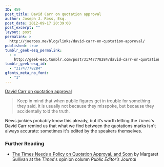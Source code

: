 ```yaml
---
ID: 459
post_title: David Carr on quotation approval
author: Joseph J. Ross, Esq.
post_date: 2012-09-17 20:39:00
post_excerpt: ""
layout: post
permalink: >
  http://joeross.me/blog/links/david-carr-on-quotation-approval/
published: true
tumblr_geek-esq_permalink:
  - >
    http://geek-esq.tumblr.com/post/31747778284/david-carr-on-quotation-approval
tumblr_geek-esq_id:
  - "31747778284"
gfonts_meta_no_font:
  - "1"
---
```

<a href='http://www.nytimes.com/2012/09/17/business/media/the-puppetry-of-quotation-approval.html?_r=1&amp;pagewanted=all'>David Carr on quotation approval</a><div class="link_description"><blockquote>
  <p>Keep in mind that when public figures get in trouble for something they said, it is usually not because they misspoke, but because they accidentally told the truth.</p>
</blockquote>

<p>News junkies probably know this already, but it&#8217;s worth letting the <em>Times</em>'s David Carr remind us that what we find between the quotations marks isn't always accurate: sometimes it's edited by the speakers themselves.</p>

<h3>Further Reading</h3>

<ul><li><a href="http://publiceditor.blogs.nytimes.com/2012/09/17/the-times-needs-a-policy-on-quotation-approval-and-soon/" target="_blank">The Times Needs a Policy on Quotation Approval, and Soon</a> by Margaret Sullivan at the <em>Times</em>'s opinion column <em>Public Editor&#8217;s Journal</em></li>
</ul></div>